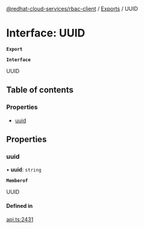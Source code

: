 [@redhat-cloud-services/rbac-client](../README.md) / [Exports](../modules.md) / UUID

# Interface: UUID

**`Export`**

**`Interface`**

UUID

## Table of contents

### Properties

- [uuid](UUID.md#uuid)

## Properties

### uuid

• **uuid**: `string`

**`Memberof`**

UUID

#### Defined in

[api.ts:2431](https://github.com/mkholjuraev/javascript-clients/blob/master/packages/rbac/api.ts#L2431)

